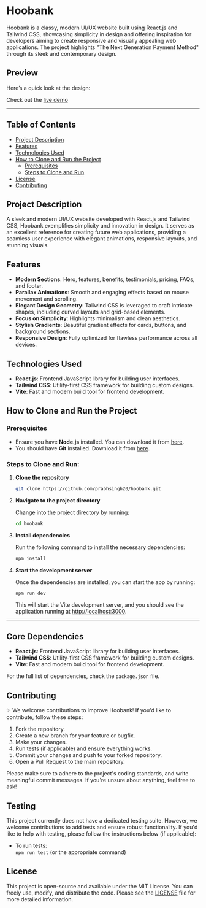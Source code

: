 # Hoobank

Hoobank is a classy, modern UI/UX website built using React.js and Tailwind CSS, showcasing simplicity in design and offering inspiration for developers aiming to create responsive and visually appealing web applications. The project highlights "The Next Generation Payment Method" through its sleek and contemporary design.

## Preview

Here’s a quick look at the design:

Check out the [live demo](https://hoobank-psi-six.vercel.app/)

---

## Table of Contents

- [Project Description](#project-description)
- [Features](#features)
- [Technologies Used](#technologies-used)
- [How to Clone and Run the Project](#how-to-clone-and-run-the-project)
  - [Prerequisites](#prerequisites)
  - [Steps to Clone and Run](#steps-to-clone-and-run)
- [License](#license)
- [Contributing](#contributing)

## Project Description

A sleek and modern UI/UX website developed with React.js and Tailwind CSS, Hoobank exemplifies simplicity and innovation in design. It serves as an excellent reference for creating future web applications, providing a seamless user experience with elegant animations, responsive layouts, and stunning visuals.

## Features

- **Modern Sections**: Hero, features, benefits, testimonials, pricing, FAQs, and footer.
- **Parallax Animations**: Smooth and engaging effects based on mouse movement and scrolling.
- **Elegant Design Geometry**: Tailwind CSS is leveraged to craft intricate shapes, including curved layouts and grid-based elements.
- **Focus on Simplicity**: Highlights minimalism and clean aesthetics.
- **Stylish Gradients**: Beautiful gradient effects for cards, buttons, and background sections.
- **Responsive Design**: Fully optimized for flawless performance across all devices.

## Technologies Used

- **React.js**: Frontend JavaScript library for building user interfaces.
- **Tailwind CSS**: Utility-first CSS framework for building custom designs.
- **Vite**: Fast and modern build tool for frontend development.

## How to Clone and Run the Project

### Prerequisites

- Ensure you have **Node.js** installed. You can download it from [here](https://nodejs.org/).
- You should have **Git** installed. Download it from [here](https://git-scm.com/).

### Steps to Clone and Run:

1. **Clone the repository**

   ```bash
   git clone https://github.com/prabhsingh20/hoobank.git
   ```

2. **Navigate to the project directory**

   Change into the project directory by running:

   ```bash
   cd hoobank
   ```

3. **Install dependencies**

   Run the following command to install the necessary dependencies:

   ```bash
   npm install
   ```

4. **Start the development server**

   Once the dependencies are installed, you can start the app by running:

   ```bash
   npm run dev
   ```

   This will start the Vite development server, and you should see the application running at [http://localhost:3000](http://localhost:3000).

---

## Core Dependencies

- **React.js**: Frontend JavaScript library for building user interfaces.
- **Tailwind CSS**: Utility-first CSS framework for building custom designs.
- **Vite**: Fast and modern build tool for frontend development.

For the full list of dependencies, check the `package.json` file.

## Contributing

✨ We welcome contributions to improve Hoobank! If you'd like to contribute, follow these steps:

1. Fork the repository.
2. Create a new branch for your feature or bugfix.
3. Make your changes.
4. Run tests (if applicable) and ensure everything works.
5. Commit your changes and push to your forked repository.
6. Open a Pull Request to the main repository.

Please make sure to adhere to the project's coding standards, and write meaningful commit messages. If you're unsure about anything, feel free to ask!

## Testing

This project currently does not have a dedicated testing suite. However, we welcome contributions to add tests and ensure robust functionality. If you'd like to help with testing, please follow the instructions below (if applicable):

- To run tests:  
  `npm run test` (or the appropriate command)

## License

This project is open-source and available under the MIT License. You can freely use, modify, and distribute the code. Please see the [LICENSE](./LICENSE) file for more detailed information.
